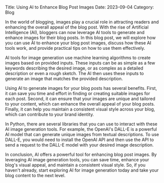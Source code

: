 Title: Using AI to Enhance Blog Post Images
Date: 2023-09-04
Category: Blog

In the world of blogging, images play a crucial role in attracting readers and enhancing the overall appeal of the blog post. With the rise of Artificial Intelligence (AI), bloggers can now leverage AI tools to generate and enhance images for their blog posts. In this blog post, we will explore how you can use AI to enhance your blog post images, discuss how these AI tools work, and provide practical tips on how to use them effectively.

AI tools for image generation use machine learning algorithms to create images based on provided inputs. These inputs can be as simple as a few keywords describing the desired image, or as complex as a detailed description or even a rough sketch. The AI then uses these inputs to generate an image that matches the provided description.

Using AI to generate images for your blog posts has several benefits. First, it can save you time and effort in finding or creating suitable images for each post. Second, it can ensure that your images are unique and tailored to your content, which can enhance the overall appeal of your blog posts. Finally, it can help you maintain a consistent visual style across your blog, which can contribute to your brand identity.

In Python, there are several libraries that you can use to interact with these AI image generation tools. For example, the OpenAI's DALL-E is a powerful AI model that can generate unique images from textual descriptions. To use DALL-E, you would need to install the OpenAI API and then use the API to send a request to the DALL-E model with your desired image description.

In conclusion, AI offers a powerful tool for enhancing blog post images. By leveraging AI image generation tools, you can save time, enhance your blog's visual appeal, and maintain a consistent visual style. So, if you haven't already, start exploring AI for image generation today and take your blog content to the next level.